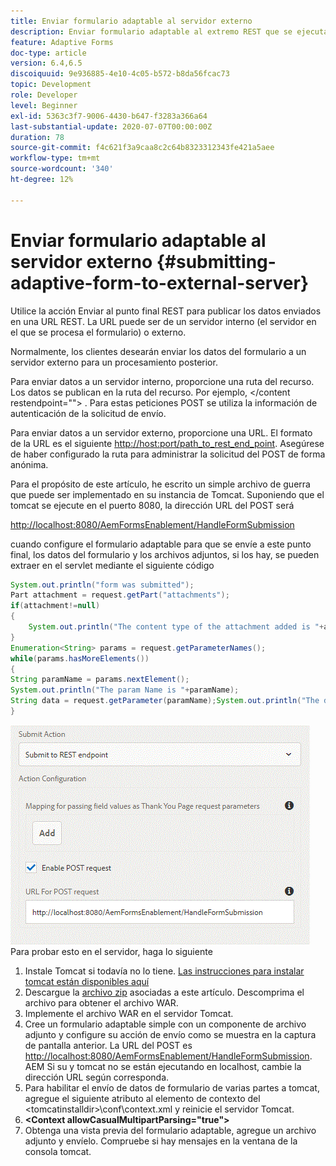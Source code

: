 ```yaml
---
title: Enviar formulario adaptable al servidor externo
description: Enviar formulario adaptable al extremo REST que se ejecuta en un servidor externo
feature: Adaptive Forms
doc-type: article
version: 6.4,6.5
discoiquuid: 9e936885-4e10-4c05-b572-b8da56fcac73
topic: Development
role: Developer
level: Beginner
exl-id: 5363c3f7-9006-4430-b647-f3283a366a64
last-substantial-update: 2020-07-07T00:00:00Z
duration: 78
source-git-commit: f4c621f3a9caa8c2c64b8323312343fe421a5aee
workflow-type: tm+mt
source-wordcount: '340'
ht-degree: 12%

---
```


# Enviar formulario adaptable al servidor externo {#submitting-adaptive-form-to-external-server}

Utilice la acción Enviar al punto final REST para publicar los datos enviados en una URL REST. La URL puede ser de un servidor interno (el servidor en el que se procesa el formulario) o externo.

Normalmente, los clientes desearán enviar los datos del formulario a un servidor externo para un procesamiento posterior.

Para enviar datos a un servidor interno, proporcione una ruta del recurso. Los datos se publican en la ruta del recurso. Por ejemplo, &lt;/content restendpoint=&quot;&quot;> . Para estas peticiones POST se utiliza la información de autenticación de la solicitud de envío.

Para enviar datos a un servidor externo, proporcione una URL. El formato de la URL es el siguiente <http://host:port/path_to_rest_end_point>. Asegúrese de haber configurado la ruta para administrar la solicitud del POST de forma anónima.

Para el propósito de este artículo, he escrito un simple archivo de guerra que puede ser implementado en su instancia de Tomcat. Suponiendo que el tomcat se ejecute en el puerto 8080, la dirección URL del POST será

<http://localhost:8080/AemFormsEnablement/HandleFormSubmission>

cuando configure el formulario adaptable para que se envíe a este punto final, los datos del formulario y los archivos adjuntos, si los hay, se pueden extraer en el servlet mediante el siguiente código

```java
System.out.println("form was submitted");
Part attachment = request.getPart("attachments");
if(attachment!=null)
{
    System.out.println("The content type of the attachment added is "+attachment.getContentType());
}
Enumeration<String> params = request.getParameterNames();
while(params.hasMoreElements())
{
String paramName = params.nextElement();
System.out.println("The param Name is "+paramName);
String data = request.getParameter(paramName);System.out.println("The data  is "+data);
}
```

![formsubmission](assets/formsubmission.gif)
Para probar esto en el servidor, haga lo siguiente

1. Instale Tomcat si todavía no lo tiene. [Las instrucciones para instalar tomcat están disponibles aquí](https://helpx.adobe.com/experience-manager/kt/forms/using/preparing-datasource-for-form-data-model-tutorial-use.html)
1. Descargue la [archivo zip](assets/aemformsenablement.zip) asociadas a este artículo. Descomprima el archivo para obtener el archivo WAR.
1. Implemente el archivo WAR en el servidor Tomcat.
1. Cree un formulario adaptable simple con un componente de archivo adjunto y configure su acción de envío como se muestra en la captura de pantalla anterior. La URL del POST es <http://localhost:8080/AemFormsEnablement/HandleFormSubmission>. AEM Si su y tomcat no se están ejecutando en localhost, cambie la dirección URL según corresponda.
1. Para habilitar el envío de datos de formulario de varias partes a tomcat, agregue el siguiente atributo al elemento de contexto del &lt;tomcatinstalldir>\conf\context.xml y reinicie el servidor Tomcat.
1. **&lt;Context allowCasualMultipartParsing=&quot;true&quot;>**
1. Obtenga una vista previa del formulario adaptable, agregue un archivo adjunto y envíelo. Compruebe si hay mensajes en la ventana de la consola tomcat.
